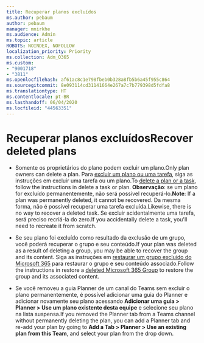 ```yaml
---
title: Recuperar planos excluídos
ms.author: pebaum
author: pebaum
manager: mnirkhe
ms.audience: Admin
ms.topic: article
ROBOTS: NOINDEX, NOFOLLOW
localization_priority: Priority
ms.collection: Adm_O365
ms.custom:
- "9001718"
- "3811"
ms.openlocfilehash: af61ac8c1e798fbeb0b328a8fb5b6a45f955c864
ms.sourcegitcommit: 8e093114cd31141664e267a7c7b779398d5fdfa8
ms.translationtype: HT
ms.contentlocale: pt-BR
ms.lasthandoff: 06/04/2020
ms.locfileid: "44563351"
---
```

# <a name="recover-deleted-plans"></a><span data-ttu-id="45b9b-102">Recuperar planos excluídos</span><span class="sxs-lookup"><span data-stu-id="45b9b-102">Recover deleted plans</span></span>

- <span data-ttu-id="45b9b-103">Somente os proprietários do plano podem excluir um plano.</span><span class="sxs-lookup"><span data-stu-id="45b9b-103">Only plan owners can delete a plan.</span></span> <span data-ttu-id="45b9b-104">Para [excluir um plano ou uma tarefa](https://support.microsoft.com/office/39e10e78-13f0-446d-94cd-9e562648497a.), siga as instruções em excluir uma tarefa ou um plano.</span><span class="sxs-lookup"><span data-stu-id="45b9b-104">To [delete a plan or a task](https://support.microsoft.com/office/39e10e78-13f0-446d-94cd-9e562648497a.), follow the instructions in delete a task or plan.</span></span>  <span data-ttu-id="45b9b-105">**Observação**: se um plano for excluído permanentemente, não será possível recuperá-lo.</span><span class="sxs-lookup"><span data-stu-id="45b9b-105">**Note**: If a plan was permanently deleted, it cannot be recovered.</span></span> <span data-ttu-id="45b9b-106">Da mesma forma, não é possível recuperar uma tarefa excluída.</span><span class="sxs-lookup"><span data-stu-id="45b9b-106">Likewise, there is no way to recover a deleted task.</span></span> <span data-ttu-id="45b9b-107">Se excluir acidentalmente uma tarefa, será preciso recriá-la do zero.</span><span class="sxs-lookup"><span data-stu-id="45b9b-107">If you accidentally delete a task, you'll need to recreate it from scratch.</span></span>

- <span data-ttu-id="45b9b-108">Se seu plano foi excluído como resultado da exclusão de um grupo, você poderá recuperar o grupo e seu conteúdo.</span><span class="sxs-lookup"><span data-stu-id="45b9b-108">If your plan was deleted as a result of deleting a group, you may be able to recover the group and its content.</span></span> <span data-ttu-id="45b9b-109">Siga as instruções em [restaurar um grupo excluído do Microsoft 365](https://docs.microsoft.com/microsoft-365/admin/create-groups/restore-deleted-group?view=o365-worldwide) para restaurar o grupo e seu conteúdo associado.</span><span class="sxs-lookup"><span data-stu-id="45b9b-109">Follow the instructions in restore a [deleted Microsoft 365 Group](https://docs.microsoft.com/microsoft-365/admin/create-groups/restore-deleted-group?view=o365-worldwide) to restore the group and its associated content.</span></span>

- <span data-ttu-id="45b9b-110">Se você removeu a guia Planner de um canal do Teams sem excluir o plano permanentemente, é possível adicionar uma guia do Planner e adicionar novamente seu plano acessando **Adicionar uma guia > Planner > Use um plano existente desta equipe** e selecione seu plano na lista suspensa.</span><span class="sxs-lookup"><span data-stu-id="45b9b-110">If you removed the Planner tab from a Teams channel without permanently deleting the plan, you can add a Planner tab and re-add your plan by going to **Add a Tab > Planner > Use an existing plan from this Team**, and select your plan from the drop down.</span></span>
